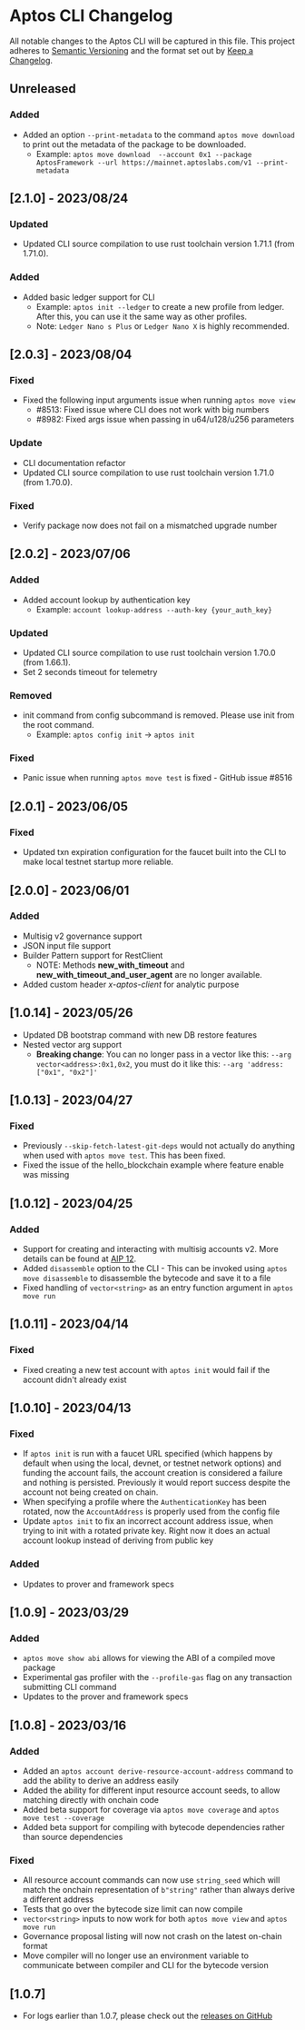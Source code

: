 # Aptos CLI Changelog

All notable changes to the Aptos CLI will be captured in this file. This project adheres to [Semantic Versioning](https://semver.org/spec/v2.0.0.html) and the format set out by [Keep a Changelog](https://keepachangelog.com/en/1.0.0/).

## Unreleased
### Added
- Added an option `--print-metadata` to the command `aptos move download` to print out the metadata of the package to be downloaded.
  - Example: `aptos move download  --account 0x1 --package AptosFramework --url https://mainnet.aptoslabs.com/v1 --print-metadata`

## [2.1.0] - 2023/08/24
### Updated
- Updated CLI source compilation to use rust toolchain version 1.71.1 (from 1.71.0).
### Added
- Added basic ledger support for CLI
  - Example: `aptos init --ledger` to create a new profile from ledger. After this, you can use it the same way as other profiles.
  - Note: `Ledger Nano s Plus` or `Ledger Nano X` is highly recommended.

## [2.0.3] - 2023/08/04
### Fixed
- Fixed the following input arguments issue when running `aptos move view`
  - #8513: Fixed issue where CLI does not work with big numbers
  - #8982: Fixed args issue when passing in u64/u128/u256 parameters
### Update
- CLI documentation refactor
- Updated CLI source compilation to use rust toolchain version 1.71.0 (from 1.70.0).
### Fixed
* Verify package now does not fail on a mismatched upgrade number

## [2.0.2] - 2023/07/06
### Added
- Added account lookup by authentication key
  - Example: `account lookup-address --auth-key {your_auth_key}`
### Updated
- Updated CLI source compilation to use rust toolchain version 1.70.0 (from 1.66.1).
- Set 2 seconds timeout for telemetry
### Removed
- init command from config subcommand is removed. Please use init from the root command.
  - Example: `aptos config init` -> `aptos init`
### Fixed
- Panic issue when running `aptos move test` is fixed - GitHub issue #8516

## [2.0.1] - 2023/06/05
### Fixed
- Updated txn expiration configuration for the faucet built into the CLI to make local testnet startup more reliable.

## [2.0.0] - 2023/06/01
### Added
- Multisig v2 governance support
- JSON input file support
- Builder Pattern support for RestClient
  - NOTE: Methods **new_with_timeout** and **new_with_timeout_and_user_agent** are no longer available.
- Added custom header *x-aptos-client* for analytic purpose

## [1.0.14] - 2023/05/26
- Updated DB bootstrap command with new DB restore features
- Nested vector arg support
    - **Breaking change**: You can no longer pass in a vector like this: `--arg vector<address>:0x1,0x2`, you must do it like this: `--arg 'address:["0x1", "0x2"]'`

## [1.0.13] - 2023/04/27
### Fixed
* Previously `--skip-fetch-latest-git-deps` would not actually do anything when used with `aptos move test`. This has been fixed.
* Fixed the issue of the hello_blockchain example where feature enable was missing

## [1.0.12] - 2023/04/25
### Added
* Support for creating and interacting with multisig accounts v2. More details can be found at [AIP 12](https://github.com/aptos-foundation/AIPs/blob/main/aips/aip-12.md).
* Added `disassemble` option to the CLI - This can be invoked using `aptos move disassemble` to disassemble the bytecode and save it to a file
* Fixed handling of `vector<string>` as an entry function argument in `aptos move run`

## [1.0.11] - 2023/04/14
### Fixed
* Fixed creating a new test account with `aptos init` would fail if the account didn't already exist

## [1.0.10] - 2023/04/13
### Fixed
* If `aptos init` is run with a faucet URL specified (which happens by default when using the local, devnet, or testnet network options) and funding the account fails, the account creation is considered a failure and nothing is persisted. Previously it would report success despite the account not being created on chain.
* When specifying a profile where the `AuthenticationKey` has been rotated, now the `AccountAddress` is properly used from the config file
* Update `aptos init` to fix an incorrect account address issue, when trying to init with a rotated private key. Right now it does an actual account lookup instead of deriving from public key

### Added
* Updates to prover and framework specs

## [1.0.9] - 2023/03/29
### Added
* `aptos move show abi` allows for viewing the ABI of a compiled move package
* Experimental gas profiler with the `--profile-gas` flag on any transaction submitting CLI command
* Updates to the prover and framework specs

## [1.0.8] - 2023/03/16
### Added
* Added an `aptos account derive-resource-account-address` command to add the ability to derive an address easily
* Added the ability for different input resource account seeds, to allow matching directly with onchain code
* Added beta support for coverage via `aptos move coverage` and `aptos move test --coverage`
* Added beta support for compiling with bytecode dependencies rather than source dependencies

### Fixed
* All resource account commands can now use `string_seed` which will match the onchain representation of `b"string"` rather than always derive a different address
* Tests that go over the bytecode size limit can now compile
* `vector<string>` inputs to now work for both `aptos move view` and `aptos move run`
* Governance proposal listing will now not crash on the latest on-chain format
* Move compiler will no longer use an environment variable to communicate between compiler and CLI for the bytecode version

## [1.0.7]
* For logs earlier than 1.0.7, please check out the [releases on GitHub](https://github.com/aptos-labs/aptos-core/releases?q="Aptos+CLI+Release")
